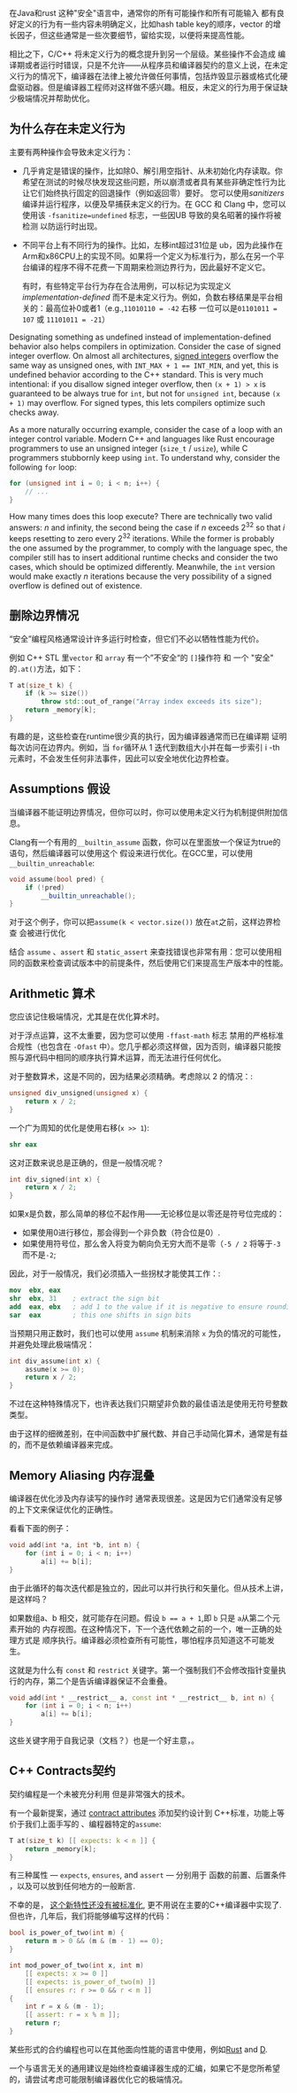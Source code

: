 
在Java和rust 这种"安全"语言中，通常你的所有可能操作和所有可能输入 都有良好定义的行为有一些内容未明确定义，比如hash table key的顺序，vector 的增长因子，但这些通常是一些次要细节，留给实现，以便将来提高性能。

相比之下，C/C++ 将未定义行为的概念提升到另一个层级。某些操作不会造成 编译期或者运行时错误，只是不允许——从程序员和编译器契约的意义上说，在未定义行为的情况下，编译器在法律上被允许做任何事情，包括炸毁显示器或格式化硬盘驱动器。但是编译器工程师对这样做不感兴趣。相反，未定义的行为用于保证缺少极端情况并帮助优化。

## 为什么存在未定义行为

主要有两种操作会导致未定义行为：

- 几乎肯定是错误的操作，比如除0、解引用空指针、从未初始化内存读取。你希望在测试的时候尽快发现这些问题，所以崩溃或者具有某些非确定性行为比让它们始终执行固定的回退操作（例如返回零）要好。 您可以使用*sanitizers* 编译并运行程序，以便及早捕获未定义的行为。在 GCC 和 Clang 中，您可以使用该 `-fsanitize=undefined` 标志，一些因UB 导致的臭名昭著的操作将被检测 以防运行时出现。

- 不同平台上有不同行为的操作。比如，左移int超过31位是 ub，因为此操作在Arm和x86CPU上的实现不同。如果将一个定义为标准行为，那么在另一个平台编译的程序不得不花费一下周期来检测边界行为，因此最好不定义它。

  有时，有些特定平台行为存在合法用例，可以标记为实现定义*implementation-defined* 而不是未定义行为。例如，负数右移结果是平台相关的：最高位补0或者1（e.g.,`11010110 = -42` 右移 一位可以是`01101011 = 107` 或 `11101011 = -21`）

Designating something as undefined instead of implementation-defined behavior also helps compilers in optimization. Consider the case of signed integer overflow. On almost all architectures, [signed integers](/hpc/arithmetic/integer) overflow the same way as unsigned ones, with `INT_MAX + 1 == INT_MIN`, and yet, this is undefined behavior according to the C++ standard. This is very much intentional: if you disallow signed integer overflow, then `(x + 1) > x` is guaranteed to be always true for `int`, but not for `unsigned int`, because `(x + 1)` may overflow. For signed types, this lets compilers optimize such checks away.

As a more naturally occurring example, consider the case of a loop with an integer control variable. Modern C++ and languages like Rust encourage programmers to use an unsigned integer (`size_t` / `usize`), while C programmers stubbornly keep using `int`. To understand why, consider the following `for` loop:

```cpp
for (unsigned int i = 0; i < n; i++) {
    // ...
}
```

How many times does this loop execute? There are technically two valid answers: $n$ and infinity, the second being the case if $n$ exceeds $2^{32}$ so that $i$ keeps resetting to zero every $2^{32}$ iterations. While the former is probably the one assumed by the programmer, to comply with the language spec, the compiler still has to insert additional runtime checks and consider the two cases, which should be optimized differently. Meanwhile, the `int` version would make exactly $n$ iterations because the very possibility of a signed overflow is defined out of existence.

## 删除边界情况

“安全”编程风格通常设计许多运行时检查，但它们不必以牺牲性能为代价。

例如 C++ STL 里`vector` 和 `array` 有一个”不安全“的 `[]`操作符 和 一个 "安全" 的`.at()`方法，如下：

```cpp
T at(size_t k) {
    if (k >= size())
        throw std::out_of_range("Array index exceeds its size");
    return _memory[k];
}
```


有趣的是，这些检查在runtime很少真的执行，因为编译器通常而已在编译期 证明 每次访问在边界内。例如，当 `for`循环从 1 迭代到数组大小并在每一步索引 i -th 元素时，不会发生任何非法事件，因此可以安全地优化边界检查。

## Assumptions 假设

当编译器不能证明边界情况，但你可以时，你可以使用未定义行为机制提供附加信息。

Clang有一个有用的`__builtin_assume`  函数，你可以在里面放一个保证为true的语句，然后编译器可以使用这个 假设来进行优化。在GCC里，可以使用`__builtin_unreachable`:

```cpp
void assume(bool pred) {
    if (!pred)
        __builtin_unreachable();
}
```

对于这个例子，你可以把`assume(k < vector.size())` 放在`at`之前，这样边界检查 会被进行优化

结合 `assume` 、`assert` 和 `static_assert` 来查找错误也非常有用：您可以使用相同的函数来检查调试版本中的前提条件，然后使用它们来提高生产版本中的性能。

## Arithmetic 算术

您应该记住极端情况，尤其是在优化算术时。

对于浮点运算，这不太重要，因为您可以使用 `-ffast-math` 标志 禁用的严格标准合规性（也包含在 `-Ofast` 中）。您几乎都必须这样做，因为否则，编译器只能按照与源代码中相同的顺序执行算术运算，而无法进行任何优化。

对于整数算术，这是不同的，因为结果必须精确。考虑除以 2 的情况：:

```cpp
unsigned div_unsigned(unsigned x) {
    return x / 2;
}
```

一个广为周知的优化是使用右移(`x >> 1`):

```nasm
shr eax
```

这对正数来说总是正确的，但是一般情况呢？

```cpp
int div_signed(int x) {
    return x / 2;
}
```

如果x是负数，那么简单的移位不起作用——无论移位是以零还是符号位完成的：

- 如果使用0进行移位，那会得到一个非负数（符合位是0）.
- 如果使用符号位，那么舍入将变为朝向负无穷大而不是零（`-5 / 2` 将等于`-3` 而不是`-2`;

因此，对于一般情况，我们必须插入一些拐杖才能使其工作：:

```nasm
mov  ebx, eax
shr  ebx, 31    ; extract the sign bit
add  eax, ebx   ; add 1 to the value if it is negative to ensure rounding towards zero
sar  eax        ; this one shifts in sign bits
```

当预期只用正数时，我们也可以使用 `assume` 机制来消除 `x` 为负的情况的可能性，并避免处理此极端情况：

```cpp
int div_assume(int x) {
    assume(x >= 0);
    return x / 2;
}
```

不过在这种特殊情况下，也许表达我们只期望非负数的最佳语法是使用无符号整数类型。

由于这样的细微差别，在中间函数中扩展代数、并自己手动简化算术，通常是有益的，而不是依赖编译器来完成。

## Memory Aliasing 内存混叠

编译器在优化涉及内存读写的操作时 通常表现很差。这是因为它们通常没有足够的上下文来保证优化的正确性。

看看下面的例子：

```c++
void add(int *a, int *b, int n) {
    for (int i = 0; i < n; i++)
        a[i] += b[i];
}
```

由于此循环的每次迭代都是独立的，因此可以并行执行和矢量化。但从技术上讲，是这样吗？

如果数组a、b 相交，就可能存在问题。假设 `b == a + 1`,即 `b` 只是 `a`从第二个元素开始的 内存视图。在这种情况下，下一个迭代依赖之前的一个，唯一正确的处理方式是 顺序执行。编译器必须检查所有可能性，哪怕程序员知道这不可能发生。

这就是为什么有 `const` 和 `restrict` 关键字。第一个强制我们不会修改指针变量执行的内存，第二个是告诉编译器保证不会重叠。
```cpp
void add(int * __restrict__ a, const int * __restrict__ b, int n) {
    for (int i = 0; i < n; i++)
        a[i] += b[i];
}
```


这些关键字用于自我记录（文档？）也是一个好主意，。

## C++ Contracts契约

契约编程是一个未被充分利用 但是非常强大的技术。

有一个最新提案，通过  [contract attributes](http://www.hellenico.gr/cpp/w/cpp/language/attributes/contract.html) 添加契约设计到 C++标准，功能上等价于我们上面手写的 、编程器特定的`assume`:

```c++
T at(size_t k) [[ expects: k < n ]] {
    return _memory[k];
}
```

有三种属性 — `expects`, `ensures`, and `assert` — 分别用于 函数的前置、后置条件 ，以及可以放到任何地方的一般断言.

不幸的是， [这个新特性还没有被标准化](https://www.reddit.com/r/cpp/comments/cmk7ek/what_happened_to_c20_contracts/), 更不用说在主要的C++编译器中实现了. 但也许，几年后，我们将能够编写这样的代码：

```c++
bool is_power_of_two(int m) {
    return m > 0 && (m & (m - 1) == 0);
}

int mod_power_of_two(int x, int m)
    [[ expects: x >= 0 ]]
    [[ expects: is_power_of_two(m) ]]
    [[ ensures r: r >= 0 && r < m ]]
{
    int r = x & (m - 1);
    [[ assert: r = x % m ]];
    return r;
}
```

某些形式的合约编程也可以在其他面向性能的语言中使用，例如[Rust](https://docs.rs/contracts/latest/contracts/) and [D](https://dlang.org/spec/contracts.html).

一个与语言无关的通用建议是始终检查编译器生成的汇编，如果它不是您所希望的，请尝试考虑可能限制编译器优化它的极端情况。
